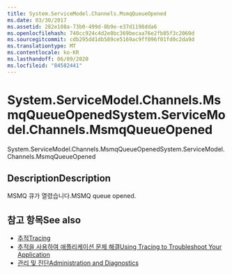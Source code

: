 ```yaml
---
title: System.ServiceModel.Channels.MsmqQueueOpened
ms.date: 03/30/2017
ms.assetid: 282e108a-73b0-499d-8b9e-e37d1198dda6
ms.openlocfilehash: 740cc924c4d2e0bc369becaa76e2fb85f3c2060d
ms.sourcegitcommit: cdb295dd1db589ce5169ac9ff096f01fd0c2da9d
ms.translationtype: MT
ms.contentlocale: ko-KR
ms.lasthandoff: 06/09/2020
ms.locfileid: "84582441"
---
```

# <a name="systemservicemodelchannelsmsmqqueueopened"></a><span data-ttu-id="a2e1f-102">System.ServiceModel.Channels.MsmqQueueOpened</span><span class="sxs-lookup"><span data-stu-id="a2e1f-102">System.ServiceModel.Channels.MsmqQueueOpened</span></span>
<span data-ttu-id="a2e1f-103">System.ServiceModel.Channels.MsmqQueueOpened</span><span class="sxs-lookup"><span data-stu-id="a2e1f-103">System.ServiceModel.Channels.MsmqQueueOpened</span></span>  
  
## <a name="description"></a><span data-ttu-id="a2e1f-104">Description</span><span class="sxs-lookup"><span data-stu-id="a2e1f-104">Description</span></span>  
 <span data-ttu-id="a2e1f-105">MSMQ 큐가 열렸습니다.</span><span class="sxs-lookup"><span data-stu-id="a2e1f-105">MSMQ queue opened.</span></span>  
  
## <a name="see-also"></a><span data-ttu-id="a2e1f-106">참고 항목</span><span class="sxs-lookup"><span data-stu-id="a2e1f-106">See also</span></span>

- [<span data-ttu-id="a2e1f-107">추적</span><span class="sxs-lookup"><span data-stu-id="a2e1f-107">Tracing</span></span>](index.md)
- [<span data-ttu-id="a2e1f-108">추적을 사용하여 애플리케이션 문제 해결</span><span class="sxs-lookup"><span data-stu-id="a2e1f-108">Using Tracing to Troubleshoot Your Application</span></span>](using-tracing-to-troubleshoot-your-application.md)
- [<span data-ttu-id="a2e1f-109">관리 및 진단</span><span class="sxs-lookup"><span data-stu-id="a2e1f-109">Administration and Diagnostics</span></span>](../index.md)
